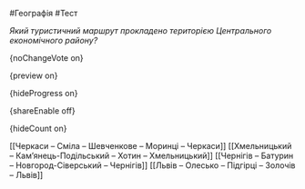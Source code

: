 #Географія #Тест

*Який туристичний маршрут прокладено територією Центрального економічного району?*

{noChangeVote on}

{preview on}

{hideProgress on}

{shareEnable off}

{hideCount on}

[[Черкаси – Сміла – Шевченкове – Моринці – Черкаси]]
[[Хмельницький – Кам’янець-Подільський – Хотин – Хмельницький]]
[[Чернігів – Батурин – Новгород-Сіверський – Чернігів]]
[[Львів – Олесько – Підгірці – Золочів – Львів]]
